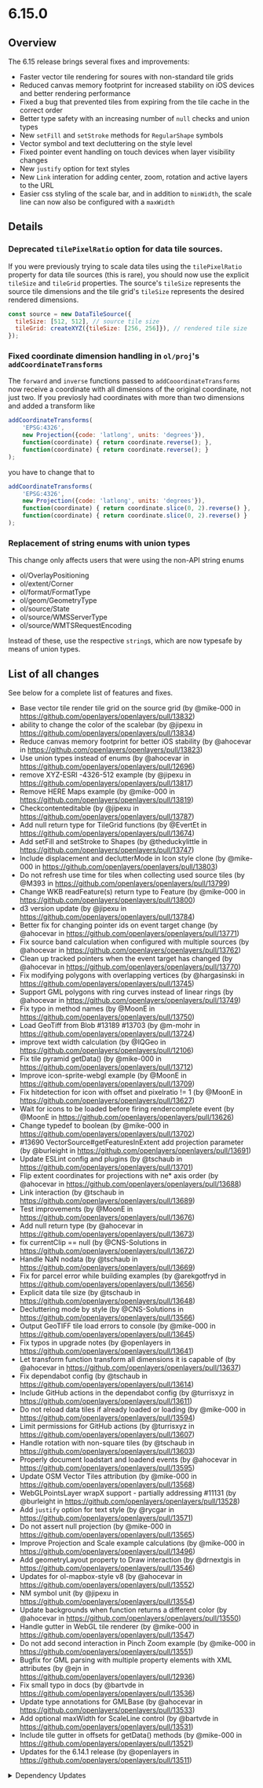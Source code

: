 # 6.15.0

## Overview

The 6.15 release brings several fixes and improvements:
* Faster vector tile rendering for soures with non-standard tile grids
* Reduced canvas memory footprint for increased stability on iOS devices and better rendering performance
* Fixed a bug that prevented tiles from expiring from the tile cache in the correct order
* Better type safety with an increasing number of `null` checks and union types
* New `setFill` and `setStroke` methods for `RegularShape` symbols
* Vector symbol and text decluttering on the style level
* Fixed pointer event handling on touch devices when layer visibility changes
* New `justify` option for text styles
* New `Link` interation for adding center, zoom, rotation and active layers to the URL
* Easier css styling of the scale bar, and in addition to `minWidth`, the scale line can now also be configured with a `maxWidth`

## Details

### Deprecated `tilePixelRatio` option for data tile sources.

If you were previously trying to scale data tiles using the `tilePixelRatio` property for data tile sources (this is rare), you should now use the explicit `tileSize` and `tileGrid` properties.  The source's `tileSize` represents the source tile dimensions and the tile grid's `tileSize` represents the desired rendered dimensions.

```js
const source = new DataTileSource({
  tileSize: [512, 512], // source tile size
  tileGrid: createXYZ({tileSize: [256, 256]}), // rendered tile size
});
```

### Fixed coordinate dimension handling in `ol/proj`'s `addCoordinateTransforms`

The `forward` and `inverse` functions passed to `addCooordinateTransforms` now receive a coordinate with all dimensions of the original coordinate, not just two. If you previosly had coordinates with more than two dimensions and added a transform like
```js
addCoordinateTransforms(
    'EPSG:4326',
    new Projection({code: 'latlong', units: 'degrees'}),
    function(coordinate) { return coordinate.reverse(); },
    function(coordinate) { return coordinate.reverse(); }
);
```
you have to change that to
```js
addCoordinateTransforms(
    'EPSG:4326',
    new Projection({code: 'latlong', units: 'degrees'}),
    function(coordinate) { return coordinate.slice(0, 2).reverse() },
    function(coordinate) { return coordinate.slice(0, 2).reverse() }
);
```

### Replacement of string enums with union types

This change only affects users that were using the non-API string enums

* ol/OverlayPositioning
* ol/extent/Corner
* ol/format/FormatType
* ol/geom/GeometryType
* ol/source/State
* ol/source/WMSServerType
* ol/source/WMTSRequestEncoding

Instead of these, use the respective `string`s, which are now typesafe by means of union types.

## List of all changes

See below for a complete list of features and fixes.

 * Base vector tile render tile grid on the source grid (by @mike-000 in https://github.com/openlayers/openlayers/pull/13832)
 * ability to change the color of the scalebar (by @jipexu in https://github.com/openlayers/openlayers/pull/13834)
 * Reduce canvas memory footprint for better iOS stability (by @ahocevar in https://github.com/openlayers/openlayers/pull/13823)
 * Use union types instead of enums (by @ahocevar in https://github.com/openlayers/openlayers/pull/12696)
 * remove XYZ-ESRI -4326-512 example (by @jipexu in https://github.com/openlayers/openlayers/pull/13817)
 * Remove HERE Maps example (by @mike-000 in https://github.com/openlayers/openlayers/pull/13819)
 * Checkcontenteditable (by @jipexu in https://github.com/openlayers/openlayers/pull/13787)
 * Add null return type for TileGrid functions (by @EvertEt in https://github.com/openlayers/openlayers/pull/13674)
 * Add setFill and setStroke to Shapes (by @theduckylittle in https://github.com/openlayers/openlayers/pull/13747)
 * Include displacement and declutterMode in Icon style clone (by @mike-000 in https://github.com/openlayers/openlayers/pull/13803)
 * Do not refresh use time for tiles when collecting used source tiles (by @M393 in https://github.com/openlayers/openlayers/pull/13799)
 * Change WKB readFeature(s) return type to Feature (by @mike-000 in https://github.com/openlayers/openlayers/pull/13800)
 * d3 version update (by @jipexu in https://github.com/openlayers/openlayers/pull/13784)
 * Better fix for changing pointer ids on event target change (by @ahocevar in https://github.com/openlayers/openlayers/pull/13771)
 * Fix source band calculation when configured with multiple sources (by @ahocevar in https://github.com/openlayers/openlayers/pull/13762)
 * Clean up tracked pointers when the event target has changed (by @ahocevar in https://github.com/openlayers/openlayers/pull/13770)
 * Fix modifying polygons with overlapping vertices (by @hargasinski in https://github.com/openlayers/openlayers/pull/13745)
 * Support GML polygons with ring curves instead of linear rings (by @ahocevar in https://github.com/openlayers/openlayers/pull/13749)
 * Fix typo in method names (by @MoonE in https://github.com/openlayers/openlayers/pull/13750)
 * Load GeoTiff from Blob #13189 #13703 (by @m-mohr in https://github.com/openlayers/openlayers/pull/13724)
 * improve text width calculation (by @IQGeo in https://github.com/openlayers/openlayers/pull/12106)
 * Fix tile pyramid getData() (by @mike-000 in https://github.com/openlayers/openlayers/pull/13712)
 * Improve icon-sprite-webgl example (by @MoonE in https://github.com/openlayers/openlayers/pull/13709)
 * Fix hitdetection for icon with offset and pixelratio != 1 (by @MoonE in https://github.com/openlayers/openlayers/pull/13627)
 * Wait for icons to be loaded before firing rendercomplete event (by @MoonE in https://github.com/openlayers/openlayers/pull/13626)
 * Change typedef to boolean (by @mike-000 in https://github.com/openlayers/openlayers/pull/13702)
 * #13690 VectorSource#getFeaturesInExtent add projection parameter (by @burleight in https://github.com/openlayers/openlayers/pull/13691)
 * Update ESLint config and plugins (by @tschaub in https://github.com/openlayers/openlayers/pull/13701)
 * Flip extent coordinates for projections with ne* axis order (by @ahocevar in https://github.com/openlayers/openlayers/pull/13688)
 * Link interaction (by @tschaub in https://github.com/openlayers/openlayers/pull/13689)
 * Test improvements (by @MoonE in https://github.com/openlayers/openlayers/pull/13676)
 * Add  null return type (by @ahocevar in https://github.com/openlayers/openlayers/pull/13673)
 * fix currentClip == null (by @CNS-Solutions in https://github.com/openlayers/openlayers/pull/13672)
 * Handle NaN nodata (by @tschaub in https://github.com/openlayers/openlayers/pull/13669)
 * Fix for parcel error while building examples (by @arekgotfryd in https://github.com/openlayers/openlayers/pull/13656)
 * Explicit data tile size (by @tschaub in https://github.com/openlayers/openlayers/pull/13648)
 * Decluttering mode by style (by @CNS-Solutions in https://github.com/openlayers/openlayers/pull/13566)
 * Output GeoTIFF tile load errors to console (by @mike-000 in https://github.com/openlayers/openlayers/pull/13645)
 * Fix typos in upgrade notes (by @openlayers in https://github.com/openlayers/openlayers/pull/13641)
 * Let transform function transform all dimensions it is capable of (by @ahocevar in https://github.com/openlayers/openlayers/pull/13637)
 * Fix dependabot config (by @tschaub in https://github.com/openlayers/openlayers/pull/13614)
 * Include GitHub actions in the dependabot config (by @turrisxyz in https://github.com/openlayers/openlayers/pull/13611)
 * Do not reload data tiles if already loaded or loading (by @mike-000 in https://github.com/openlayers/openlayers/pull/13594)
 * Limit permissions for GitHub actions (by @turrisxyz in https://github.com/openlayers/openlayers/pull/13607)
 * Handle rotation with non-square tiles (by @tschaub in https://github.com/openlayers/openlayers/pull/13603)
 * Properly document loadstart and loadend events (by @ahocevar in https://github.com/openlayers/openlayers/pull/13595)
 * Update OSM Vector Tiles attribution (by @mike-000 in https://github.com/openlayers/openlayers/pull/13568)
 * WebGLPointsLayer wrapX support - partially addressing #11131 (by @burleight in https://github.com/openlayers/openlayers/pull/13528)
 * Add `justify` option for text style (by @rycgar in https://github.com/openlayers/openlayers/pull/13571)
 * Do not assert null projection (by @mike-000 in https://github.com/openlayers/openlayers/pull/13565)
 * Improve Projection and Scale example calculations (by @mike-000 in https://github.com/openlayers/openlayers/pull/13496)
 * Add geometryLayout property to Draw interaction (by @drnextgis in https://github.com/openlayers/openlayers/pull/13546)
 * Updates for ol-mapbox-style v8 (by @ahocevar in https://github.com/openlayers/openlayers/pull/13552)
 * NM symbol unit (by @jipexu in https://github.com/openlayers/openlayers/pull/13554)
 * Update backgrounds when function returns a different color (by @ahocevar in https://github.com/openlayers/openlayers/pull/13550)
 * Handle gutter in WebGL tile renderer (by @mike-000 in https://github.com/openlayers/openlayers/pull/13547)
 * Do not add second interaction in Pinch Zoom example (by @mike-000 in https://github.com/openlayers/openlayers/pull/13551)
 * Bugfix for GML parsing with multiple property elements with XML attributes (by @ejn in https://github.com/openlayers/openlayers/pull/12936)
 * Fix small typo in docs (by @bartvde in https://github.com/openlayers/openlayers/pull/13536)
 * Update type annotations for GMLBase (by @ahocevar in https://github.com/openlayers/openlayers/pull/13533)
 * Add optional maxWidth for ScaleLine control (by @bartvde in https://github.com/openlayers/openlayers/pull/13531)
 * Include tile gutter in offsets for getData() methods (by @mike-000 in https://github.com/openlayers/openlayers/pull/13521)
 * Updates for the 6.14.1 release (by @openlayers in https://github.com/openlayers/openlayers/pull/13511)


<details>
  <summary>Dependency Updates</summary>

 * Bump rollup from 2.76.0 to 2.77.0 (by @openlayers in https://github.com/openlayers/openlayers/pull/13841)
 * Bump @types/geojson from 7946.0.8 to 7946.0.10 (by @openlayers in https://github.com/openlayers/openlayers/pull/13842)
 * Bump @babel/preset-env from 7.18.6 to 7.18.9 (by @openlayers in https://github.com/openlayers/openlayers/pull/13843)
 * Bump clean-css-cli from 5.6.0 to 5.6.1 (by @openlayers in https://github.com/openlayers/openlayers/pull/13844)
 * Bump marked from 4.0.17 to 4.0.18 (by @openlayers in https://github.com/openlayers/openlayers/pull/13845)
 * Bump @babel/core from 7.18.6 to 7.18.9 (by @openlayers in https://github.com/openlayers/openlayers/pull/13846)
 * Bump puppeteer from 15.3.2 to 15.4.0 (by @openlayers in https://github.com/openlayers/openlayers/pull/13847)
 * Bump eslint from 8.19.0 to 8.20.0 (by @openlayers in https://github.com/openlayers/openlayers/pull/13848)
 * Bump puppeteer from 15.3.0 to 15.3.2 (by @openlayers in https://github.com/openlayers/openlayers/pull/13824)
 * Bump rollup from 2.75.7 to 2.76.0 (by @openlayers in https://github.com/openlayers/openlayers/pull/13825)
 * Bump @babel/core from 7.18.5 to 7.18.6 (by @openlayers in https://github.com/openlayers/openlayers/pull/13806)
 * Bump webpack-dev-server from 4.9.2 to 4.9.3 (by @openlayers in https://github.com/openlayers/openlayers/pull/13810)
 * Bump @babel/preset-env from 7.18.2 to 7.18.6 (by @openlayers in https://github.com/openlayers/openlayers/pull/13808)
 * Bump puppeteer from 15.1.1 to 15.3.0 (by @openlayers in https://github.com/openlayers/openlayers/pull/13807)
 * Bump es-main from 1.0.2 to 1.2.0 (by @openlayers in https://github.com/openlayers/openlayers/pull/13809)
 * Bump eslint from 8.18.0 to 8.19.0 (by @openlayers in https://github.com/openlayers/openlayers/pull/13811)
 * Bump @rollup/plugin-commonjs from 22.0.0 to 22.0.1 (by @openlayers in https://github.com/openlayers/openlayers/pull/13793)
 * Bump puppeteer from 14.4.1 to 15.1.1 (by @openlayers in https://github.com/openlayers/openlayers/pull/13794)
 * Bump eslint from 8.17.0 to 8.18.0 (by @openlayers in https://github.com/openlayers/openlayers/pull/13776)
 * Bump typescript from 4.7.3 to 4.7.4 (by @openlayers in https://github.com/openlayers/openlayers/pull/13777)
 * Bump karma from 6.3.20 to 6.4.0 (by @openlayers in https://github.com/openlayers/openlayers/pull/13775)
 * Bump puppeteer from 14.3.0 to 14.4.1 (by @openlayers in https://github.com/openlayers/openlayers/pull/13778)
 * Bump rollup from 2.75.6 to 2.75.7 (by @openlayers in https://github.com/openlayers/openlayers/pull/13779)
 * Bump source-map-loader from 3.0.1 to 4.0.0 (by @openlayers in https://github.com/openlayers/openlayers/pull/13754)
 * Bump @babel/core from 7.18.2 to 7.18.5 (by @openlayers in https://github.com/openlayers/openlayers/pull/13755)
 * Bump marked from 4.0.16 to 4.0.17 (by @openlayers in https://github.com/openlayers/openlayers/pull/13756)
 * Bump puppeteer from 14.2.1 to 14.3.0 (by @openlayers in https://github.com/openlayers/openlayers/pull/13757)
 * Bump rollup from 2.75.5 to 2.75.6 (by @openlayers in https://github.com/openlayers/openlayers/pull/13758)
 * Bump webpack-cli from 4.9.2 to 4.10.0 (by @openlayers in https://github.com/openlayers/openlayers/pull/13759)
 * Bump webpack-dev-server from 4.9.1 to 4.9.2 (by @openlayers in https://github.com/openlayers/openlayers/pull/13760)
 * Bump globby from 13.1.1 to 13.1.2 (by @openlayers in https://github.com/openlayers/openlayers/pull/13761)
 * Bump eslint from 8.16.0 to 8.17.0 (by @openlayers in https://github.com/openlayers/openlayers/pull/13732)
 * Bump typescript from 4.7.2 to 4.7.3 (by @openlayers in https://github.com/openlayers/openlayers/pull/13730)
 * Bump webpack from 5.72.1 to 5.73.0 (by @openlayers in https://github.com/openlayers/openlayers/pull/13731)
 * Bump rollup from 2.75.3 to 2.75.5 (by @openlayers in https://github.com/openlayers/openlayers/pull/13733)
 * Bump puppeteer from 14.1.1 to 14.2.1 (by @openlayers in https://github.com/openlayers/openlayers/pull/13734)
 * Bump webpack-dev-server from 4.9.0 to 4.9.1 (by @openlayers in https://github.com/openlayers/openlayers/pull/13735)
 * Bump @babel/core from 7.18.0 to 7.18.2 (by @openlayers in https://github.com/openlayers/openlayers/pull/13717)
 * Bump rollup from 2.74.1 to 2.75.3 (by @openlayers in https://github.com/openlayers/openlayers/pull/13718)
 * Bump @types/offscreencanvas from 2019.6.4 to 2019.7.0 (by @openlayers in https://github.com/openlayers/openlayers/pull/13716)
 * Bump typescript from 4.6.4 to 4.7.2 (by @openlayers in https://github.com/openlayers/openlayers/pull/13719)
 * Bump @babel/preset-env from 7.18.0 to 7.18.2 (by @openlayers in https://github.com/openlayers/openlayers/pull/13720)
 * Bump ol-mapbox-style from 8.0.8 to 8.1.2 (by @openlayers in https://github.com/openlayers/openlayers/pull/13715)
 * Bump eslint from 8.9.0 to 8.16.0 (by @openlayers in https://github.com/openlayers/openlayers/pull/13693)
 * Bump @babel/core from 7.17.10 to 7.18.0 (by @openlayers in https://github.com/openlayers/openlayers/pull/13694)
 * Bump rollup from 2.73.0 to 2.74.1 (by @openlayers in https://github.com/openlayers/openlayers/pull/13699)
 * Bump copy-webpack-plugin from 10.2.4 to 11.0.0 (by @openlayers in https://github.com/openlayers/openlayers/pull/13695)
 * Bump webpack-dev-middleware from 5.3.1 to 5.3.3 (by @openlayers in https://github.com/openlayers/openlayers/pull/13696)
 * Bump marked from 4.0.15 to 4.0.16 (by @openlayers in https://github.com/openlayers/openlayers/pull/13697)
 * Bump @babel/preset-env from 7.17.10 to 7.18.0 (by @openlayers in https://github.com/openlayers/openlayers/pull/13698)
 * Bump puppeteer from 14.1.0 to 14.1.1 (by @openlayers in https://github.com/openlayers/openlayers/pull/13700)
 * Bump rollup from 2.72.1 to 2.73.0 (by @openlayers in https://github.com/openlayers/openlayers/pull/13680)
 * Bump webpack from 5.72.0 to 5.72.1 (by @openlayers in https://github.com/openlayers/openlayers/pull/13681)
 * Bump karma from 6.3.19 to 6.3.20 (by @openlayers in https://github.com/openlayers/openlayers/pull/13679)
 * Bump puppeteer from 13.7.0 to 14.1.0 (by @openlayers in https://github.com/openlayers/openlayers/pull/13678)
 * Bump ol-mapbox-style from 8.0.7 to 8.0.8 (by @openlayers in https://github.com/openlayers/openlayers/pull/13682)
 * Bump yargs from 17.4.1 to 17.5.1 (by @openlayers in https://github.com/openlayers/openlayers/pull/13683)
 * Bump rollup from 2.71.1 to 2.72.1 (by @openlayers in https://github.com/openlayers/openlayers/pull/13661)
 * Bump sinon from 13.0.2 to 14.0.0 (by @openlayers in https://github.com/openlayers/openlayers/pull/13659)
 * Bump webpack-dev-server from 4.8.1 to 4.9.0 (by @openlayers in https://github.com/openlayers/openlayers/pull/13662)
 * Bump @rollup/plugin-node-resolve from 13.2.1 to 13.3.0 (by @openlayers in https://github.com/openlayers/openlayers/pull/13663)
 * Bump ol-mapbox-style from 8.0.5 to 8.0.7 (by @openlayers in https://github.com/openlayers/openlayers/pull/13602)
 * Bump marked from 4.0.14 to 4.0.15 (by @openlayers in https://github.com/openlayers/openlayers/pull/13628)
 * Bump express from 4.18.0 to 4.18.1 (by @openlayers in https://github.com/openlayers/openlayers/pull/13629)
 * Bump rollup from 2.70.2 to 2.71.1 (by @openlayers in https://github.com/openlayers/openlayers/pull/13630)
 * Bump typescript from 4.6.3 to 4.6.4 (by @openlayers in https://github.com/openlayers/openlayers/pull/13631)
 * Bump mocha from 9.2.2 to 10.0.0 (by @openlayers in https://github.com/openlayers/openlayers/pull/13632)
 * Bump @babel/core from 7.17.9 to 7.17.10 (by @openlayers in https://github.com/openlayers/openlayers/pull/13633)
 * Bump @babel/preset-env from 7.16.11 to 7.17.10 (by @openlayers in https://github.com/openlayers/openlayers/pull/13634)
 * Bump github/codeql-action from 1 to 2 (by @openlayers in https://github.com/openlayers/openlayers/pull/13616)
 * Bump actions/setup-node from 2 to 3 (by @openlayers in https://github.com/openlayers/openlayers/pull/13617)
 * Bump actions/upload-artifact from 2 to 3 (by @openlayers in https://github.com/openlayers/openlayers/pull/13615)
 * Bump actions/checkout from 2 to 3 (by @openlayers in https://github.com/openlayers/openlayers/pull/13618)
 * Bump actions/github-script from 5 to 6 (by @openlayers in https://github.com/openlayers/openlayers/pull/13619)
 * Bump puppeteer from 13.6.0 to 13.7.0 (by @openlayers in https://github.com/openlayers/openlayers/pull/13620)
 * Bump express from 4.17.3 to 4.18.0 (by @openlayers in https://github.com/openlayers/openlayers/pull/13621)
 * Bump @rollup/plugin-commonjs from 21.1.0 to 22.0.0 (by @openlayers in https://github.com/openlayers/openlayers/pull/13596)
 * Bump puppeteer from 13.5.2 to 13.6.0 (by @openlayers in https://github.com/openlayers/openlayers/pull/13600)
 * Bump pixelmatch from 5.2.1 to 5.3.0 (by @openlayers in https://github.com/openlayers/openlayers/pull/13598)
 * Bump babel-loader from 8.2.4 to 8.2.5 (by @openlayers in https://github.com/openlayers/openlayers/pull/13601)
 * Bump karma from 6.3.18 to 6.3.19 (by @openlayers in https://github.com/openlayers/openlayers/pull/13599)
 * Bump sinon from 13.0.1 to 13.0.2 (by @openlayers in https://github.com/openlayers/openlayers/pull/13582)
 * Bump async from 2.6.3 to 2.6.4 (by @openlayers in https://github.com/openlayers/openlayers/pull/13583)
 * Bump @rollup/plugin-commonjs from 21.0.3 to 21.1.0 (by @openlayers in https://github.com/openlayers/openlayers/pull/13578)
 * Bump fs-extra from 10.0.1 to 10.1.0 (by @openlayers in https://github.com/openlayers/openlayers/pull/13579)
 * Bump karma from 6.3.17 to 6.3.18 (by @openlayers in https://github.com/openlayers/openlayers/pull/13580)
 * Bump rollup from 2.70.1 to 2.70.2 (by @openlayers in https://github.com/openlayers/openlayers/pull/13581)
 * Bump @rollup/plugin-node-resolve from 13.1.3 to 13.2.1 (by @openlayers in https://github.com/openlayers/openlayers/pull/13577)
 * Bump webpack from 5.71.0 to 5.72.0 (by @openlayers in https://github.com/openlayers/openlayers/pull/13557)
 * Bump @babel/core from 7.17.8 to 7.17.9 (by @openlayers in https://github.com/openlayers/openlayers/pull/13560)
 * Bump webpack-dev-server from 4.7.4 to 4.8.1 (by @openlayers in https://github.com/openlayers/openlayers/pull/13559)
 * Bump marked from 4.0.12 to 4.0.14 (by @openlayers in https://github.com/openlayers/openlayers/pull/13558)
 * Bump yargs from 17.4.0 to 17.4.1 (by @openlayers in https://github.com/openlayers/openlayers/pull/13556)
 * Bump webpack from 5.70.0 to 5.71.0 (by @openlayers in https://github.com/openlayers/openlayers/pull/13538)
 * Bump jsdoc-plugin-typescript from 2.0.6 to 2.0.7 (by @openlayers in https://github.com/openlayers/openlayers/pull/13537)
 * Bump puppeteer from 13.5.1 to 13.5.2 (by @openlayers in https://github.com/openlayers/openlayers/pull/13539)
 * Bump clean-css-cli from 5.5.2 to 5.6.0 (by @openlayers in https://github.com/openlayers/openlayers/pull/13540)
 * Bump typescript from 4.6.2 to 4.6.3 (by @openlayers in https://github.com/openlayers/openlayers/pull/13514)
 * Bump babel-loader from 8.2.3 to 8.2.4 (by @openlayers in https://github.com/openlayers/openlayers/pull/13513)
 * Bump @rollup/plugin-commonjs from 21.0.2 to 21.0.3 (by @openlayers in https://github.com/openlayers/openlayers/pull/13515)
 * Bump serve-static from 1.14.2 to 1.15.0 (by @openlayers in https://github.com/openlayers/openlayers/pull/13512)
 * Bump geotiff from 2.0.4 to 2.0.5 (by @openlayers in https://github.com/openlayers/openlayers/pull/13517)


</details>
